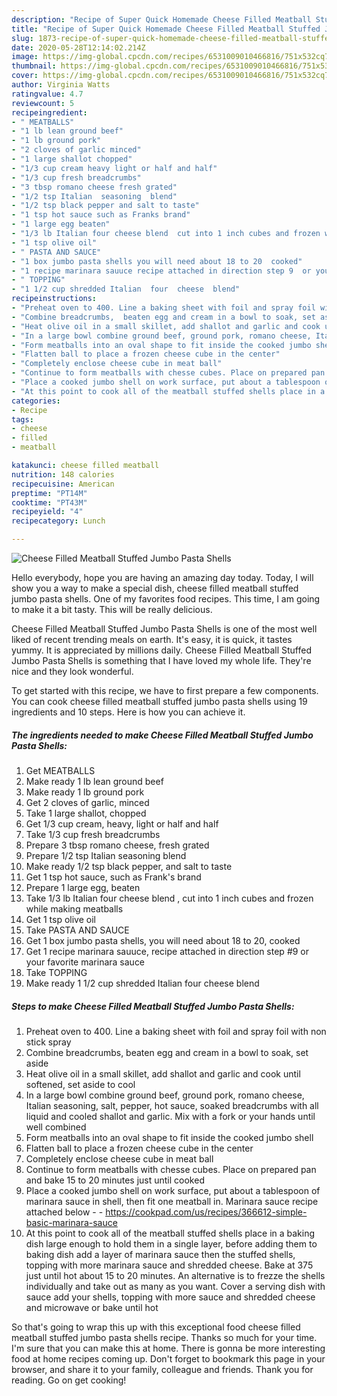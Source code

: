 ```yaml
---
description: "Recipe of Super Quick Homemade Cheese Filled Meatball Stuffed Jumbo Pasta Shells"
title: "Recipe of Super Quick Homemade Cheese Filled Meatball Stuffed Jumbo Pasta Shells"
slug: 1873-recipe-of-super-quick-homemade-cheese-filled-meatball-stuffed-jumbo-pasta-shells
date: 2020-05-28T12:14:02.214Z
image: https://img-global.cpcdn.com/recipes/6531009010466816/751x532cq70/cheese-filled-meatball-stuffed-jumbo-pasta-shells-recipe-main-photo.jpg
thumbnail: https://img-global.cpcdn.com/recipes/6531009010466816/751x532cq70/cheese-filled-meatball-stuffed-jumbo-pasta-shells-recipe-main-photo.jpg
cover: https://img-global.cpcdn.com/recipes/6531009010466816/751x532cq70/cheese-filled-meatball-stuffed-jumbo-pasta-shells-recipe-main-photo.jpg
author: Virginia Watts
ratingvalue: 4.7
reviewcount: 5
recipeingredient:
- " MEATBALLS"
- "1 lb lean ground beef"
- "1 lb ground pork"
- "2 cloves of garlic minced"
- "1 large shallot chopped"
- "1/3 cup cream heavy light or half and half"
- "1/3 cup fresh breadcrumbs"
- "3 tbsp romano cheese fresh grated"
- "1/2 tsp Italian  seasoning  blend"
- "1/2 tsp black pepper and salt to taste"
- "1 tsp hot sauce such as Franks brand"
- "1 large egg beaten"
- "1/3 lb Italian four cheese blend  cut into 1 inch cubes and frozen while making meatballs"
- "1 tsp olive oil"
- " PASTA AND SAUCE"
- "1 box jumbo pasta shells you will need about 18 to 20  cooked"
- "1 recipe marinara sauuce recipe attached in direction step 9  or your favorite marinara sauce"
- " TOPPING"
- "1 1/2 cup shredded Italian  four  cheese  blend"
recipeinstructions:
- "Preheat oven to 400. Line a baking sheet with foil and spray foil with non stick spray"
- "Combine breadcrumbs,  beaten egg and cream in a bowl to soak, set aside"
- "Heat olive oil in a small skillet, add shallot and garlic and cook until softened, set aside to cool"
- "In a large bowl combine ground beef, ground pork, romano cheese, Italian seasoning, salt, pepper, hot sauce, soaked breadcrumbs with all liquid and cooled shallot and garlic. Mix with a fork or your hands until well combined"
- "Form meatballs into an oval shape to fit inside the cooked jumbo shell"
- "Flatten ball to place a frozen cheese cube in the center"
- "Completely enclose cheese cube in meat ball"
- "Continue to form meatballs with chesse cubes. Place on prepared pan and bake 15 to 20 minutes just until cooked"
- "Place a cooked jumbo shell on work surface, put about a tablespoon of marinara sauce in shell, then fit one meatball in. Marinara sauce recipe attached below  https://cookpad.com/us/recipes/366612-simple-basic-marinara-sauce"
- "At this point to cook all of the meatball stuffed shells place in a baking dish large enough to hold them in a single layer, before adding them to baking dish add a layer of marinara sauce then the stuffed shells, topping with more marinara sauce and shredded cheese. Bake at 375 just until hot about 15 to 20 minutes. An alternative is to frezze the shells individually and take out as many as you want. Cover a serving dish with sauce add your shells, topping with more sauce and shredded cheese and microwave or bake until hot"
categories:
- Recipe
tags:
- cheese
- filled
- meatball

katakunci: cheese filled meatball 
nutrition: 148 calories
recipecuisine: American
preptime: "PT14M"
cooktime: "PT43M"
recipeyield: "4"
recipecategory: Lunch

---
```



![Cheese Filled Meatball Stuffed Jumbo Pasta Shells](https://img-global.cpcdn.com/recipes/6531009010466816/751x532cq70/cheese-filled-meatball-stuffed-jumbo-pasta-shells-recipe-main-photo.jpg)

Hello everybody, hope you are having an amazing day today. Today, I will show you a way to make a special dish, cheese filled meatball stuffed jumbo pasta shells. One of my favorites food recipes. This time, I am going to make it a bit tasty. This will be really delicious.

Cheese Filled Meatball Stuffed Jumbo Pasta Shells is one of the most well liked of recent trending meals on earth. It's easy, it is quick, it tastes yummy. It is appreciated by millions daily. Cheese Filled Meatball Stuffed Jumbo Pasta Shells is something that I have loved my whole life. They're nice and they look wonderful.




To get started with this recipe, we have to first prepare a few components. You can cook cheese filled meatball stuffed jumbo pasta shells using 19 ingredients and 10 steps. Here is how you can achieve it.

<!--inarticleads1-->

##### The ingredients needed to make Cheese Filled Meatball Stuffed Jumbo Pasta Shells:

1. Get  MEATBALLS
1. Make ready 1 lb lean ground beef
1. Make ready 1 lb ground pork
1. Get 2 cloves of garlic, minced
1. Take 1 large shallot, chopped
1. Get 1/3 cup cream, heavy, light or half and half
1. Take 1/3 cup fresh breadcrumbs
1. Prepare 3 tbsp romano cheese, fresh grated
1. Prepare 1/2 tsp Italian  seasoning  blend
1. Make ready 1/2 tsp black pepper, and salt to taste
1. Get 1 tsp hot sauce, such as Frank&#39;s brand
1. Prepare 1 large egg, beaten
1. Take 1/3 lb Italian four cheese blend , cut into 1 inch cubes and frozen while making meatballs
1. Get 1 tsp olive oil
1. Take  PASTA AND SAUCE
1. Get 1 box jumbo pasta shells, you will need about 18 to 20,  cooked
1. Get 1 recipe marinara sauuce, recipe attached in direction step #9  or your favorite marinara sauce
1. Take  TOPPING
1. Make ready 1 1/2 cup shredded Italian  four  cheese  blend




<!--inarticleads2-->

##### Steps to make Cheese Filled Meatball Stuffed Jumbo Pasta Shells:

1. Preheat oven to 400. Line a baking sheet with foil and spray foil with non stick spray
1. Combine breadcrumbs,  beaten egg and cream in a bowl to soak, set aside
1. Heat olive oil in a small skillet, add shallot and garlic and cook until softened, set aside to cool
1. In a large bowl combine ground beef, ground pork, romano cheese, Italian seasoning, salt, pepper, hot sauce, soaked breadcrumbs with all liquid and cooled shallot and garlic. Mix with a fork or your hands until well combined
1. Form meatballs into an oval shape to fit inside the cooked jumbo shell
1. Flatten ball to place a frozen cheese cube in the center
1. Completely enclose cheese cube in meat ball
1. Continue to form meatballs with chesse cubes. Place on prepared pan and bake 15 to 20 minutes just until cooked
1. Place a cooked jumbo shell on work surface, put about a tablespoon of marinara sauce in shell, then fit one meatball in. Marinara sauce recipe attached below -  - https://cookpad.com/us/recipes/366612-simple-basic-marinara-sauce
1. At this point to cook all of the meatball stuffed shells place in a baking dish large enough to hold them in a single layer, before adding them to baking dish add a layer of marinara sauce then the stuffed shells, topping with more marinara sauce and shredded cheese. Bake at 375 just until hot about 15 to 20 minutes. An alternative is to frezze the shells individually and take out as many as you want. Cover a serving dish with sauce add your shells, topping with more sauce and shredded cheese and microwave or bake until hot




So that's going to wrap this up with this exceptional food cheese filled meatball stuffed jumbo pasta shells recipe. Thanks so much for your time. I'm sure that you can make this at home. There is gonna be more interesting food at home recipes coming up. Don't forget to bookmark this page in your browser, and share it to your family, colleague and friends. Thank you for reading. Go on get cooking!
